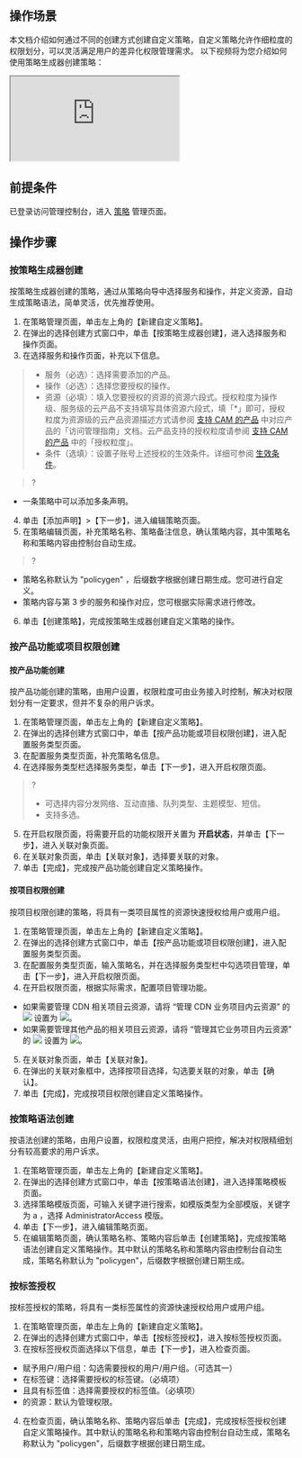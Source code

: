 ## 操作场景
本文档介绍如何通过不同的创建方式创建自定义策略，自定义策略允许作细粒度的权限划分，可以灵活满足用户的差异化权限管理需求。
以下视频将为您介绍如何使用策略生成器创建策略：
<div class="doc-video-mod"><iframe src="https://cloud.tencent.com/edu/learning/quick-play/1765-19057?source=gw.doc.media&withPoster=1&notip=1"></iframe></div>

## 前提条件
已登录访问管理控制台，进入 [策略](https://console.cloud.tencent.com/cam/policy) 管理页面。
## 操作步骤
### 按策略生成器创建

按策略生成器创建的策略，通过从策略向导中选择服务和操作，并定义资源，自动生成策略语法，简单灵活，优先推荐使用。

1. 在策略管理页面，单击左上角的【新建自定义策略】。
2. 在弹出的选择创建方式窗口中，单击【按策略生成器创建】，进入选择服务和操作页面。
3. 在选择服务和操作页面，补充以下信息。
 > - 服务（必选）：选择需要添加的产品。
> - 操作（必选）：选择您要授权的操作。
> - 资源（必填）：填入您要授权的资源的资源六段式。授权粒度为操作级、服务级的云产品不支持填写具体资源六段式，填「*」即可，授权粒度为资源级的云产品资源描述方式请参阅  [支持 CAM 的产品](https://cloud.tencent.com/document/product/598/10588) 中对应产品的「访问管理指南」文档。云产品支持的授权粒度请参阅 [支持 CAM 的产品](https://cloud.tencent.com/document/product/598/10588) 中的「授权粒度」。
> - 条件（选填）：设置子账号上述授权的生效条件。详细可参阅 [生效条件](https://cloud.tencent.com/document/product/598/10608)。

>?  
- 一条策略中可以添加多条声明。

4. 单击【添加声明】>【下一步】，进入编辑策略页面。
5. 在策略编辑页面，补充策略名称、策略备注信息，确认策略内容，其中策略名称和策略内容由控制台自动生成。

>?  
 - 策略名称默认为 "policygen" ，后缀数字根据创建日期生成。您可进行自定义。
 - 策略内容与第 3 步的服务和操作对应，您可根据实际需求进行修改。
 
6. 单击【创建策略】，完成按策略生成器创建自定义策略的操作。

### 按产品功能或项目权限创建
#### 按产品功能创建
按产品功能创建的策略，由用户设置，权限粒度可由业务接入时控制，解决对权限划分有一定要求，但并不复杂的用户诉求。
1. 在策略管理页面，单击左上角的【新建自定义策略】。
2. 在弹出的选择创建方式窗口中，单击【按产品功能或项目权限创建】，进入配置服务类型页面。
3. 在配置服务类型页面，补充策略名信息。
4. 在选择服务类型栏选择服务类型，单击【下一步】，进入开启权限页面。

>?
> - 可选择内容分发网络、互动直播、队列类型、主题模型、短信。
> - 支持多选。

5. 在开启权限页面，将需要开启的功能权限开关置为 **开启状态**，并单击【下一步】，进入关联对象页面。
6. 在关联对象页面，单击【关联对象】，选择要关联的对象。
7. 单击【完成】，完成按产品功能创建自定义策略操作。

#### 按项目权限创建
按项目权限创建的策略，将具有一类项目属性的资源快速授权给用户或用户组。
1. 在策略管理页面，单击左上角的【新建自定义策略】。
2. 在弹出的选择创建方式窗口中，单击【按产品功能或项目权限创建】，进入配置服务类型页面。
3. 在配置服务类型页面，输入策略名，并在选择服务类型栏中勾选项目管理，单击【下一步】，进入开启权限页面。
4. 在开启权限页面，根据实际需求，配置项目管理功能。
 - 如果需要管理 CDN 相关项目云资源，请将 “管理 CDN 业务项目内云资源” 的 <img src="https://main.qcloudimg.com/raw/e42f187e2a90f38bbf6c832da1d680c4.png"  style="margin:0;"></img> 设置为 <img src="https://main.qcloudimg.com/raw/73f12a380082fa5a006254de729f9188.png"  style="margin:0;"></img>。
 - 如果需要管理其他产品的相关项目云资源，请将 “管理其它业务项目内云资源” 的 <img src="https://main.qcloudimg.com/raw/e42f187e2a90f38bbf6c832da1d680c4.png"  style="margin:0;"></img> 设置为 <img src="https://main.qcloudimg.com/raw/73f12a380082fa5a006254de729f9188.png"  style="margin:0;"></img>。
5. 在关联对象页面，单击【关联对象】。
6. 在弹出的关联对象框中，选择按项目选择，勾选要关联的对象，单击【确认】。
7. 单击【完成】，完成按项目权限创建自定义策略操作。

### 按策略语法创建
按语法创建的策略，由用户设置，权限粒度灵活，由用户把控，解决对权限精细划分有较高要求的用户诉求。
1. 在策略管理页面，单击左上角的【新建自定义策略】。
2. 在弹出的选择创建方式窗口中，单击【按策略语法创建】，进入选择策略模板页面。
3. 选择策略模版页面，可输入关键字进行搜索，如模版类型为全部模版，关键字为 a ，选择 AdministratorAccess 模版。
4. 单击【下一步】，进入编辑策略页面。
5. 在编辑策略页面，确认策略名称、策略内容后单击【创建策略】，完成按策略语法创建自定义策略操作。其中默认的策略名称和策略内容由控制台自动生成，策略名称默认为 "policygen"，后缀数字根据创建日期生成。

### 按标签授权
按标签授权的策略，将具有一类标签属性的资源快速授权给用户或用户组。
1. 在策略管理页面，单击左上角的【新建自定义策略】。
2. 在弹出的选择创建方式窗口中，单击【按标签授权】，进入按标签授权页面。
3. 在按标签授权页面选择以下信息，单击【下一步】，进入检查页面。
 - 赋予用户/用户组：勾选需要授权的用户/用户组。（可选其一）
 - 在标签键：选择需要授权的标签键。（必填项）
 - 且具有标签值：选择需要授权的标签值。（必填项）
 - 的资源：默认为管理权限。
4. 在检查页面，确认策略名称、策略内容后单击【完成】，完成按标签授权创建自定义策略操作。其中默认的策略名称和策略内容由控制台自动生成，策略名称默认为 "policygen"，后缀数字根据创建日期生成。
